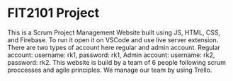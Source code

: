 # FIT2101 Project
This is a Scrum Project Management Website built using JS, HTML, CSS, and Firebase. To run it open it on VSCode and use live server extension.
There are two types of account here regular and admin account.
Regular account: username: rk1, password: rk1, Admin account: username: rk2, password: rk2.
This website is build by a team of 6 people following scrum proccesses and agile principles. We manage our team by using Trello.
